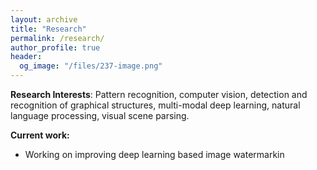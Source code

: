 ```yaml
---
layout: archive
title: "Research"
permalink: /research/
author_profile: true
header:
  og_image: "/files/237-image.png"
---
```


**Research Interests**: 
Pattern recognition, computer vision, detection and recognition of graphical 
structures, multi-modal deep learning, natural
language processing, visual scene parsing.

**Current work:**

- Working on improving deep learning based image watermarkin
